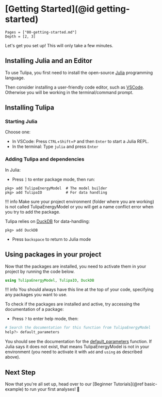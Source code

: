 # [Getting Started](@id getting-started)

```@contents
Pages = ["00-getting-started.md"]
Depth = [2, 3]
```

Let's get you set up! This will only take a few minutes.

## Installing Julia and an Editor

To use Tulipa, you first need to install the open-source [Julia](https://julialang.org) programming language.

Then consider installing a user-friendly code editor, such as [VSCode](https://code.visualstudio.com). Otherwise you will be working in the terminal/command prompt.

## Installing Tulipa

### Starting Julia

Choose one:

- In VSCode: Press `CTRL`+`Shift`+`P` and then `Enter` to start a Julia REPL.
- In the terminal: Type `julia` and press `Enter`

### Adding Tulipa and dependencies

In Julia:

- Press `]` to enter package mode, then run:

```julia-pkg
pkg> add TulipaEnergyModel  # The model builder
pkg> add TulipaIO           # For data handling
```

!!! info
    Make sure your project environment (folder where you are working) is not called TulipaEnergyModel or you will get a name conflict error when you try to add the package.

Tulipa relies on [DuckDB](https://duckdb.org/) for data-handling:

```julia-pkg
pkg> add DuckDB
```

- Press `backspace` to return to Julia mode

## Using packages in your project

Now that the packages are installed, you need to activate them in your project by running the code below.

```julia
using TulipaEnergyModel, TulipaIO, DuckDB
```

!!! info
    You should always have this line at the top of your code, specifying any packages you want to use.

To check if the packages are installed and active, try accessing the documentation of a package:

- Press `?` to enter help mode, then:

```julia @example help
# Search the documentation for this function from TulipaEnergyModel
help?> default_parameters
```

You should see the documentation for the [default_parameters](@ref) function. If Julia says it does not exist, that means TulipaEnergyModel is not in your environment (you need to activate it with `add` and `using` as described above).

## Next Step

Now that you're all set up, head over to our [Beginner Tutorials](@ref basic-example) to run your first analyses! 🌷

